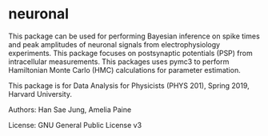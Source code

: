 # neuronal
This package can be used for performing Bayesian inference on spike times and peak amplitudes of neuronal signals from electrophysiology experiments. This package focuses on postsynaptic potentials (PSP) from intracellular measurements. This packages uses pymc3 to perform Hamiltonian Monte Carlo (HMC) calculations for parameter estimation. 

This package is for Data Analysis for Physicists (PHYS 201), Spring 2019, Harvard University. 

Authors: Han Sae Jung, Amelia Paine

License: GNU General Public License v3
